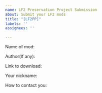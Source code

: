 ```yaml
---
name: LF2 Preservation Project Submission
about: Submit your LF2 mods
title: "[LF2PP]"
labels: ''
assignees: ''

---
```


Name of mod:

Author(If any):

Link to download:

Your nickname:

How to contact you:

